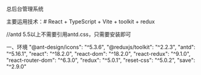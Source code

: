 总后台管理系统

主要运用技术：# React + TypeScript + Vite + toolkit + redux

//antd 5.5以上不需要引用antd.css，只需要安装即可

一、环境
"@ant-design/icons": "^5.3.6",
"@reduxjs/toolkit": "^2.2.3",
"antd": "^5.16.1",
"react": "^18.2.0",
"react-dom": "^18.2.0",
"react-redux": "^9.1.0",
"react-router-dom": "^6.3.0",
"redux": "^5.0.1",
"reset-css": "^5.0.2",
"save": "^2.9.0"


